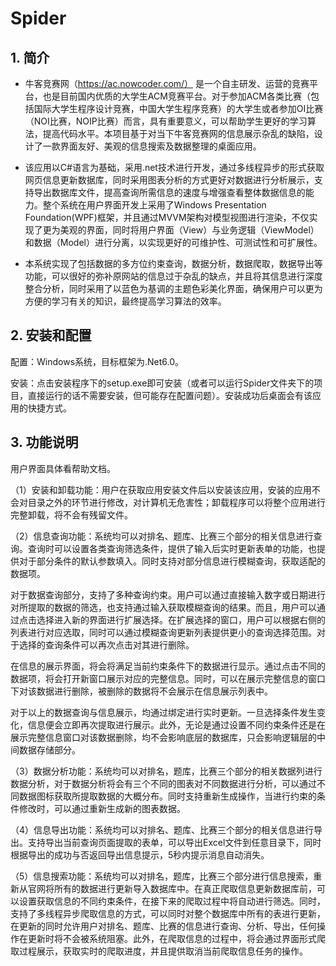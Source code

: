 # Spider

## 1. 简介

* 牛客竞赛网（https://ac.nowcoder.com/） 是一个自主研发、运营的竞赛平台，也是目前国内优质的大学生ACM竞赛平台。对于参加ACM各类比赛（包括国际大学生程序设计竞赛，中国大学生程序竞赛）的大学生或者参加OI比赛（NOI比赛，NOIP比赛）而言，具有重要意义，可以帮助学生更好的学习算法，提高代码水平。本项目基于对当下牛客竞赛网的信息展示杂乱的缺陷，设计了一款界面友好、美观的信息搜索及数据整理的桌面应用。

* 该应用以C#语言为基础，采用.net技术进行开发，通过多线程异步的形式获取网页信息更新数据库，同时采用图表分析的方式更好对数据进行分析展示，支持导出数据库文件，提高查询所需信息的速度与增强查看整体数据信息的能力。整个系统在用户界面开发上采用了Windows Presentation Foundation(WPF)框架，并且通过MVVM架构对模型视图进行渲染，不仅实现了更为美观的界面，同时将用户界面（View）与业务逻辑（ViewModel）和数据（Model）进行分离，以实现更好的可维护性、可测试性和可扩展性。

* 本系统实现了包括数据的多方位约束查询，数据分析，数据爬取，数据导出等功能，可以很好的弥补原网站的信息过于杂乱的缺点，并且将其信息进行深度整合分析，同时采用了以蓝色为基调的主题色彩美化界面，确保用户可以更为方便的学习有关的知识，最终提高学习算法的效率。


## 2. 安装和配置

配置：Windows系统，目标框架为.Net6.0。

安装：点击安装程序下的setup.exe即可安装（或者可以运行Spider文件夹下的项目，直接运行的话不需要安装，但可能存在配置问题）。安装成功后桌面会有该应用的快捷方式。


## 3. 功能说明
用户界面具体看帮助文档。

（1）安装和卸载功能：用户在获取应用安装文件后以安装该应用，安装的应用不会对目录之外的环节进行修改，对计算机无危害性；卸载程序可以将整个应用进行完整卸载，将不会有残留文件。

（2）信息查询功能：系统均可以对排名、题库、比赛三个部分的相关信息进行查询。查询时可以设置各类查询筛选条件，提供了输入后实时更新表单的功能，也提供对于部分条件的默认参数填入。同时支持对部分信息进行模糊查询，获取适配的数据项。

对于数据查询部分，支持了多种查询约束。用户可以通过直接输入数字或日期进行对所提取的数据的筛选，也支持通过输入获取模糊查询的结果。而且，用户可以通过点击选择进入新的界面进行扩展选择。在扩展选择的窗口，用户可以根据右侧的列表进行对应选取，同时可以通过模糊查询更新列表提供更小的查询选择范围。对于选择的查询条件可以再次点击对其进行删除。

在信息的展示界面，将会将满足当前约束条件下的数据进行显示。通过点击不同的数据项，将会打开新窗口展示对应的完整信息。同时，可以在展示完整信息的窗口下对该数据进行删除，被删除的数据将不会展示在信息展示列表中。

对于以上的数据查询与信息展示，均通过绑定进行实时更新。一旦选择条件发生变化，信息便会立即再次提取进行展示。此外，无论是通过设置不同约束条件还是在展示完整信息窗口对该数据删除，均不会影响底层的数据库，只会影响逻辑层的中间数据存储部分。

（3）数据分析功能：系统均可以对排名，题库，比赛三个部分的相关数据列进行数据分析，对于数据分析将会有三个不同的图表对不同数据进行分析，可以通过不同数据图标获取所提取数据的大概分布。同时支持重新生成操作，当进行约束的条件修改时，可以通过重新生成新的图表数据。

（4）信息导出功能：系统均可以对排名、题库、比赛三个部分的相关信息进行导出。支持导出当前查询页面提取的表单，可以导出Excel文件到任意目录下，同时根据导出的成功与否返回导出信息提示，5秒内提示消息自动消失。

（5）信息搜索功能：系统均可以对排名，题库，比赛三个部分进行信息搜索，重新从官网将所有的数据进行更新导入数据库中。在真正爬取信息更新数据库前，可以设置获取信息的不同约束条件，在接下来的爬取过程中将自动进行筛选。同时，支持了多线程异步爬取信息的方式，可以同时对整个数据库中所有的表进行更新，在更新的同时允许用户对排名、题库、比赛的信息进行查询、分析、导出，任何操作在更新时将不会被系统阻塞。此外，在爬取信息的过程中，将会通过界面形式爬取过程展示，获取实时的爬取进度，并且提供取消当前爬取信息任务的操作。


